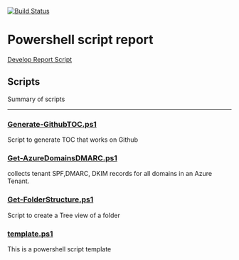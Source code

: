 [![Build Status](https://dev.azure.com/familie-boers/Powershell/_apis/build/status/LeonB87.Powershell-Scripts?branchName=develop)](https://dev.azure.com/familie-boers/Powershell/_build/latest?definitionId=10&branchName=develop) 

# Powershell script report

[Develop Report Script](https://pscodehealth.blob.core.windows.net/pscodehealthcontainer/develop-PSCodeHealthReport.html) 

## Scripts

Summary of scripts

---

### [Generate-GithubTOC.ps1](/Powershell/Scripts/Generate-GithubTOC/Generate-GithubTOC.md)

Script to generate TOC that works on Github

### [Get-AzureDomainsDMARC.ps1](/Powershell/Scripts/Get-AzureDomainsDMARC/Get-AzureDomainsDMARC.md)

collects tenant SPF,DMARC, DKIM records for all domains in an Azure Tenant.

### [Get-FolderStructure.ps1](/Powershell/Scripts/Get-FolderStructure/Get-FolderStructure.md)

Script to create a Tree view of a folder

### [template.ps1](/Powershell/Scripts/template/template.md)

This is a powershell script template

